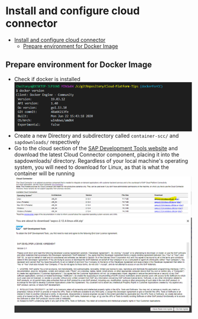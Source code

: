 # Install and configure cloud connector

- [Install and configure cloud connector](#install-and-configure-cloud-connector)
  - [Prepare environment for Docker Image](#prepare-environment-for-docker-image)

## Prepare environment for Docker Image

- Check if docker is installed
  ![Docker Setup Check](./screenshots/docker-setup-check.png)
- Create a new Directory and subdirectory called `container-scc/` and `sapdownloads/` respectively
- Go to the cloud section of the [SAP Development Tools website](https://tools.hana.ondemand.com/#cloud) and download the latest Cloud Connector component, placing it into the sapdownloads/ directory. Regardless of your local machine's operating system, you will need to download for Linux, as that is what the container will be running <br>
![SAP CC Download](./screenshots/sap-cc-download.png) <br>
![SAP CC Download 1](./screenshots/sap-cc-download1.png)